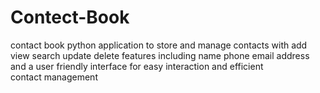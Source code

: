 # Contect-Book
contact book python application to store and manage contacts with add view search update delete features including name phone email address and a user friendly interface for easy interaction and efficient contact management
